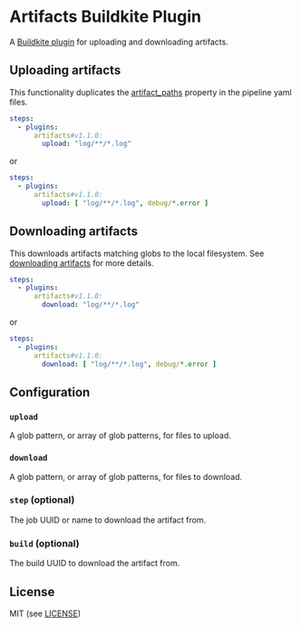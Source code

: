 # Artifacts Buildkite Plugin

A [Buildkite plugin](https://buildkite.com/docs/agent/v3/plugins) for uploading and downloading artifacts.

## Uploading artifacts

This functionality duplicates the [artifact_paths]() property in the pipeline yaml files.

```yml
steps:
  - plugins:
      artifacts#v1.1.0:
        upload: "log/**/*.log"
```

or

```yml
steps:
  - plugins:
      artifacts#v1.1.0:
        upload: [ "log/**/*.log", debug/*.error ]
```

## Downloading artifacts

This downloads artifacts matching globs to the local filesystem. See [downloading artifacts](https://buildkite.com/docs/agent/cli-artifact#downloading-artifacts) for more details.

```yml
steps:
  - plugins:
      artifacts#v1.1.0:
        download: "log/**/*.log"
```

or

```yml
steps:
  - plugins:
      artifacts#v1.1.0:
        download: [ "log/**/*.log", debug/*.error ]
```

## Configuration

### `upload`

A glob pattern, or array of glob patterns, for files to upload.

### `download`

A glob pattern, or array of glob patterns, for files to download.

### `step` (optional)

The job UUID or name to download the artifact from.

### `build` (optional)

The build UUID to download the artifact from.

## License

MIT (see [LICENSE](LICENSE))
